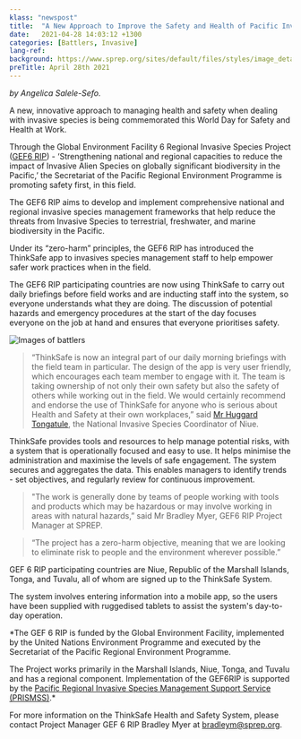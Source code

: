 ```yaml
---
klass: "newspost"
title:  "A New Approach to Improve the Safety and Health of Pacific Invasive Species Battlers"
date:   2021-04-28 14:03:12 +1300
categories: [Battlers, Invasive]
lang-ref: 
background: https://www.sprep.org/sites/default/files/styles/image_detai_670_400_/public/images/news/Health%20%26%20Safety%20Day%202.JPG?itok=IMrX7Dxm
preTitle: April 28th 2021
---
```

*by Angelica Salele-Sefo.*

A new, innovative approach to managing health and safety when dealing with invasive species is being commemorated this World Day for Safety and Health at Work.

Through the Global Environment Facility 6 Regional Invasive Species Project ([GEF6 RIP](https://www.sprep.org/gef6-rip)) - ‘Strengthening national and regional capacities to reduce the impact of Invasive Alien Species on globally significant biodiversity in the Pacific,’ the Secretariat of the Pacific Regional Environment Programme is promoting safety first, in this field.

The GEF6 RIP aims to develop and implement comprehensive national and regional invasive species management frameworks that help reduce the threats from Invasive Species to terrestrial, freshwater, and marine biodiversity in the Pacific.

Under its “zero-harm” principles, the GEF6 RIP has introduced the ThinkSafe app to invasives species management staff to help empower safer work practices when in the field. 

The GEF6 RIP participating countries are now using ThinkSafe to carry out daily briefings before field works and are inducting staff into the system, so everyone understands what they are doing. The discussion of potential hazards and emergency procedures at the start of the day focuses everyone on the job at hand and ensures that everyone prioritises safety.

![Images of battlers ](https://www.sprep.org/sites/default/files/users/angelicas/Health%20%26%20Safety%20Day%201.JPG)

>“ThinkSafe is now an integral part of our daily morning briefings with the field team in particular. The design of the app is very user friendly, which encourages each team member to engage with it. The team is taking ownership of not only their own safety but also the safety of others while working out in the field. We would certainly recommend and endorse the use of ThinkSafe for anyone who is serious about Health and Safety at their own workplaces,” said [Mr Huggard Tongatule](https://www.sprep.org/news/niuean-wins-pacific-invasive-species-battler-of-the-year-award), the National Invasive Species Coordinator of Niue.

ThinkSafe provides tools and resources to help manage potential risks, with a system that is operationally focused and easy to use.  It helps minimise the administration and maximise the levels of safe engagement. 
The system secures and aggregates the data. This enables managers to identify trends - set objectives, and regularly review for continuous improvement.

>"The work is generally done by teams of people working with tools and products which may be hazardous or may involve working in areas with natural hazards,” said Mr Bradley Myer, GEF6 RIP Project Manager at SPREP.

>“The project has a zero-harm objective, meaning that we are looking to eliminate risk to people and the environment wherever possible.”

GEF 6 RIP participating countries are Niue, Republic of the Marshall Islands, Tonga, and Tuvalu, all of whom are signed up to the ThinkSafe System. 

The system involves entering information into a mobile app, so the users have been supplied with ruggedised tablets to assist the system's day-to-day operation. 

*The GEF 6 RIP is funded by the Global Environment Facility, implemented by the United Nations Environment Programme and executed by the Secretariat of the Pacific Regional Environment Programme. 

The Project works primarily in the Marshall Islands, Niue, Tonga, and Tuvalu and has a regional component.
Implementation of the GEF6RIP is supported by the [Pacific Regional Invasive Species Management Support Service (PRISMSS)](https://www.sprep.org/invasive-species-management-in-the-pacific/prismss).*

For more information on the ThinkSafe Health and Safety System, please contact Project Manager GEF 6 RIP Bradley Myer at [bradleym@sprep.org](bradleym@sprep.org).